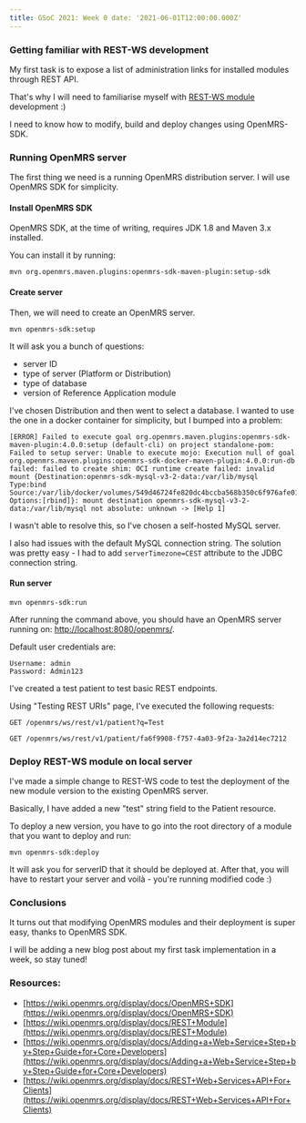 ```yaml
---
title: GSoC 2021: Week 0 date: '2021-06-01T12:00:00.000Z'
---
```


### Getting familiar with REST-WS development

My first task is to expose a list of administration links for installed modules through REST API.

That's why I will need to familiarise myself
with [REST-WS module](https://github.com/openmrs/openmrs-module-webservices.rest) development :)

I need to know how to modify, build and deploy changes using OpenMRS-SDK.

### Running OpenMRS server

The first thing we need is a running OpenMRS distribution server. I will use OpenMRS SDK for simplicity.

#### Install OpenMRS SDK

OpenMRS SDK, at the time of writing, requires JDK 1.8 and Maven 3.x installed.

You can install it by running:

```shell
mvn org.openmrs.maven.plugins:openmrs-sdk-maven-plugin:setup-sdk
```

#### Create server

Then, we will need to create an OpenMRS server.

```shell
mvn openmrs-sdk:setup
```

It will ask you a bunch of questions:

- server ID
- type of server (Platform or Distribution)
- type of database
- version of Reference Application module

I've chosen Distribution and then went to select a database. I wanted to use the one in a docker container for simplicity, but I bumped into a problem:

```
[ERROR] Failed to execute goal org.openmrs.maven.plugins:openmrs-sdk-maven-plugin:4.0.0:setup (default-cli) on project standalone-pom: Failed to setup server: Unable to execute mojo: Execution null of goal org.openmrs.maven.plugins:openmrs-sdk-docker-maven-plugin:4.0.0:run-db failed: failed to create shim: OCI runtime create failed: invalid mount {Destination:openmrs-sdk-mysql-v3-2-data:/var/lib/mysql Type:bind Source:/var/lib/docker/volumes/549d46724fe820dc4bccba568b350c6f976afe0168c19595d19bfb4edd49a725/_data Options:[rbind]}: mount destination openmrs-sdk-mysql-v3-2-data:/var/lib/mysql not absolute: unknown -> [Help 1]
```

I wasn't able to resolve this, so I've chosen a self-hosted MySQL server.

I also had issues with the default MySQL connection string. The solution was pretty easy - I had to add `serverTimezone=CEST`
attribute to the JDBC connection string.

#### Run server

```shell
mvn openmrs-sdk:run
```

After running the command above, you should have an OpenMRS server running
on: [http://localhost:8080/openmrs/](http://localhost:8080/openmrs/).

Default user credentials are:

```shell
Username: admin
Password: Admin123
```

I've created a test patient to test basic REST endpoints.

Using "Testing REST URIs" page, I've executed the following requests:

`GET /openmrs/ws/rest/v1/patient?q=Test`

`GET /openmrs/ws/rest/v1/patient/fa6f9908-f757-4a03-9f2a-3a2d14ec7212`

### Deploy REST-WS module on local server

I've made a simple change to REST-WS code to test the deployment of the new module version to the existing OpenMRS server.

Basically, I have added a new "test" string field to the Patient resource.

To deploy a new version, you have to go into the root directory of a module that you want to deploy and run:

```shell
mvn openmrs-sdk:deploy
```

It will ask you for serverID that it should be deployed at. After that, you will have to restart your server and voilà - you're running modified code :)

### Conclusions
It turns out that modifying OpenMRS modules and their deployment is super easy, thanks to OpenMRS SDK.

I will be adding a new blog post about my first task implementation in a week, so stay tuned!

### Resources:

- [https://wiki.openmrs.org/display/docs/OpenMRS+SDK](https://wiki.openmrs.org/display/docs/OpenMRS+SDK)
- [https://wiki.openmrs.org/display/docs/REST+Module](https://wiki.openmrs.org/display/docs/REST+Module)
- [https://wiki.openmrs.org/display/docs/Adding+a+Web+Service+Step+by+Step+Guide+for+Core+Developers](https://wiki.openmrs.org/display/docs/Adding+a+Web+Service+Step+by+Step+Guide+for+Core+Developers)
- [https://wiki.openmrs.org/display/docs/REST+Web+Services+API+For+Clients](https://wiki.openmrs.org/display/docs/REST+Web+Services+API+For+Clients)
